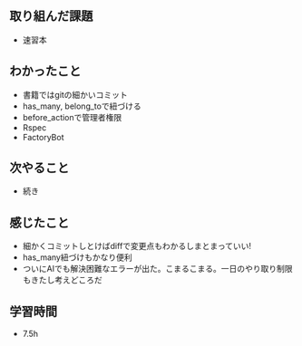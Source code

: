 ## 取り組んだ課題
- 速習本

## わかったこと
- 書籍ではgitの細かいコミット
- has_many, belong_toで紐づける
- before_actionで管理者権限
- Rspec
- FactoryBot

## 次やること
- 続き

## 感じたこと
- 細かくコミットしとけばdiffで変更点もわかるしまとまっていい!
- has_many紐づけもかなり便利
- ついにAIでも解決困難なエラーが出た。こまるこまる。一日のやり取り制限もきたし考えどころだ

## 学習時間
- 7.5h
